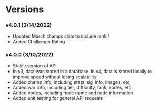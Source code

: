 # Versions

### v4.0.1 (3/14/2022)
 - Updated March champs stats to include rank 1
 - Added Challenger Rating


### v4.0.0 (3/10/2022)
 - Stable version of API
 - In v3, data was stored in a database. In v4, data is stored locally to improve speed without losing      scalability
 - Added champ info, including stats, sig_info, images, etc
 - Added war info, including tier, difficulty, rank, nodes, etc
 - Added nodes, including node name and node information
 - Added unit testing for general API requests
